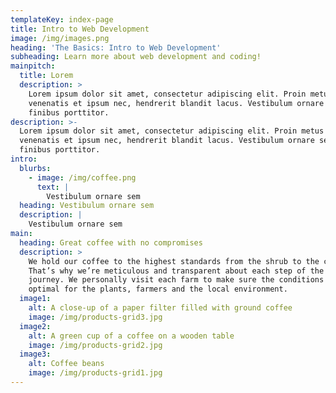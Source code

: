 ```yaml
---
templateKey: index-page
title: Intro to Web Development
image: /img/images.png
heading: 'The Basics: Intro to Web Development'
subheading: Learn more about web development and coding!
mainpitch:
  title: Lorem
  description: >
    Lorem ipsum dolor sit amet, consectetur adipiscing elit. Proin metus dui,
    venenatis et ipsum nec, hendrerit blandit lacus. Vestibulum ornare sem ac
    finibus porttitor.
description: >-
  Lorem ipsum dolor sit amet, consectetur adipiscing elit. Proin metus dui,
  venenatis et ipsum nec, hendrerit blandit lacus. Vestibulum ornare sem ac
  finibus porttitor.
intro:
  blurbs:
    - image: /img/coffee.png
      text: |
        Vestibulum ornare sem
  heading: Vestibulum ornare sem
  description: |
    Vestibulum ornare sem
main:
  heading: Great coffee with no compromises
  description: >
    We hold our coffee to the highest standards from the shrub to the cup.
    That’s why we’re meticulous and transparent about each step of the coffee’s
    journey. We personally visit each farm to make sure the conditions are
    optimal for the plants, farmers and the local environment.
  image1:
    alt: A close-up of a paper filter filled with ground coffee
    image: /img/products-grid3.jpg
  image2:
    alt: A green cup of a coffee on a wooden table
    image: /img/products-grid2.jpg
  image3:
    alt: Coffee beans
    image: /img/products-grid1.jpg
---
```


